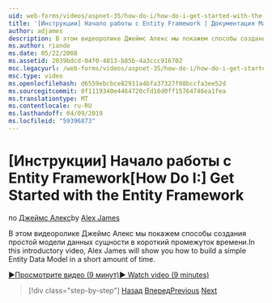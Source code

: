 ```yaml
---
uid: web-forms/videos/aspnet-35/how-do-i/how-do-i-get-started-with-the-entity-framework
title: '[Инструкции] Начало работы с Entity Framework | Документация Майкрософт'
author: adjames
description: В этом видеоролике Джеймс Алекс мы покажем способы создания простой модели данных сущности в короткий промежуток времени.
ms.author: riande
ms.date: 05/22/2008
ms.assetid: 2039bdcd-04f0-4813-b85b-4a3ccc916702
msc.legacyurl: /web-forms/videos/aspnet-35/how-do-i/how-do-i-get-started-with-the-entity-framework
msc.type: video
ms.openlocfilehash: d6559ebcbce82911a4bfa37327f08bccfa3ee52d
ms.sourcegitcommit: 0f1119340e4464720cfd16d0ff15764746ea1fea
ms.translationtype: MT
ms.contentlocale: ru-RU
ms.lasthandoff: 04/09/2019
ms.locfileid: "59396873"
---
```

# <a name="how-do-i-get-started-with-the-entity-framework"></a><span data-ttu-id="5aa53-103">[Инструкции] Начало работы с Entity Framework</span><span class="sxs-lookup"><span data-stu-id="5aa53-103">[How Do I:] Get Started with the Entity Framework</span></span>

<span data-ttu-id="5aa53-104">по [Джеймс Алекс](https://github.com/adjames)</span><span class="sxs-lookup"><span data-stu-id="5aa53-104">by [Alex James](https://github.com/adjames)</span></span>

<span data-ttu-id="5aa53-105">В этом видеоролике Джеймс Алекс мы покажем способы создания простой модели данных сущности в короткий промежуток времени.</span><span class="sxs-lookup"><span data-stu-id="5aa53-105">In this introductory video, Alex James will show you how to build a simple Entity Data Model in a short amount of time.</span></span>

[<span data-ttu-id="5aa53-106">&#9654;Просмотрите видео (9 минут)</span><span class="sxs-lookup"><span data-stu-id="5aa53-106">&#9654; Watch video (9 minutes)</span></span>](https://channel9.msdn.com/Blogs/ASP-NET-Site-Videos/how-do-i-get-started-with-the-entity-framework)

> [!div class="step-by-step"]
> <span data-ttu-id="5aa53-107">[Назад](how-do-i-converting-a-net-20-windows-forms-application-to-net-35.md)
> [Вперед](how-do-i-use-the-new-entity-data-source.md)</span><span class="sxs-lookup"><span data-stu-id="5aa53-107">[Previous](how-do-i-converting-a-net-20-windows-forms-application-to-net-35.md)
[Next](how-do-i-use-the-new-entity-data-source.md)</span></span>
